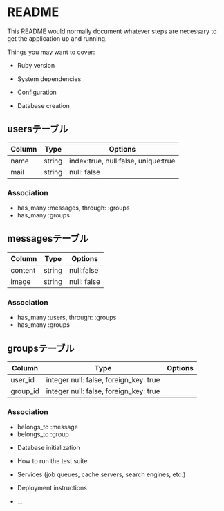 # README

This README would normally document whatever steps are necessary to get the
application up and running.

Things you may want to cover:

* Ruby version

* System dependencies

* Configuration

* Database creation

## usersテーブル

|Column|Type|Options|
|------|----|-------|
|name|string|index:true, null:false, unique:true|
|mail|string|null: false|

### Association
- has_many :messages, through: :groups
- has_many :groups


## messagesテーブル

|Column|Type|Options|
|------|----|-------|
|content|string|null:false|
|image|string|null: false|

### Association
- has_many :users, through: :groups
- has_many :groups



## groupsテーブル

|Column|Type|Options|
|------|----|-------|
|user_id|integer null: false, foreign_key: true|
|group_id|integer null: false, foreign_key: true|

### Association
- belongs_to :message
- belongs_to :group


* Database initialization

* How to run the test suite

* Services (job queues, cache servers, search engines, etc.)

* Deployment instructions

* ...

